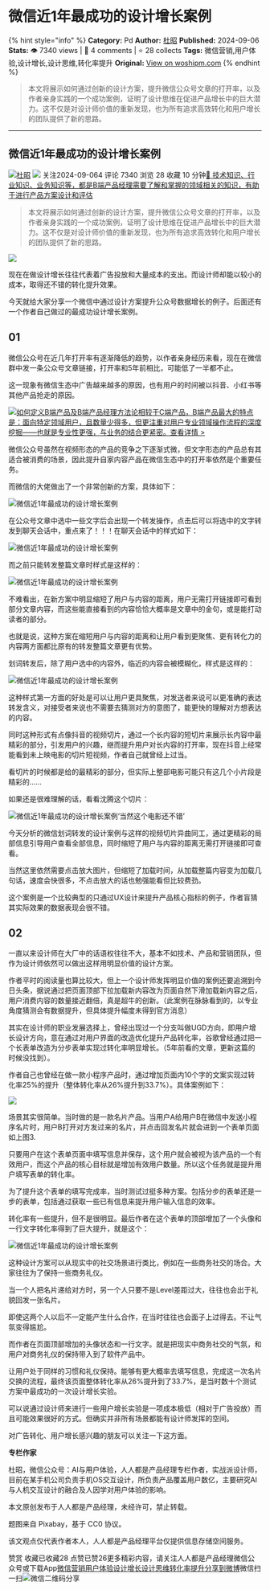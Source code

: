 # 微信近1年最成功的设计增长案例
{% hint style="info" %}
**Category:** Pd
**Author:** [杜昭](https://www.woshipm.com/u/790641)
**Published:** 2024-09-06  
**Stats:** 👁️ 7340 views | 💬 4 comments | ⭐ 28 collects
**Tags:** 微信营销,用户体验,设计增长,设计思维,转化率提升
**Original:** [View on woshipm.com](https://www.woshipm.com/pd/6110020.html)
{% endhint %}
> 本文将展示如何通过创新的设计方案，提升微信公众号文章的打开率，以及作者亲身实践的一个成功案例，证明了设计思维在促进产品增长中的巨大潜力。这不仅是对设计师价值的重新发现，也为所有追求高效转化和用户增长的团队提供了新的思路。

---

## 微信近1年最成功的设计增长案例

[![](https://image.woshipm.com/wp-files/2020/07/jvdPD3ad7d4mYzSORSUa.jpeg!/both/72x72)](https://www.woshipm.com/u/790641)[杜昭](https://www.woshipm.com/u/790641) ![](https://static.woshipm.com/tag/1121_1@2x.png) 关注2024-09-064 评论 7340 浏览 28 收藏 10 分钟[🔗 技术知识、行业知识、业务知识等，都是B端产品经理需要了解和掌握的领域相关的知识，有助于进行产品方案设计和评估](https://ke.qidianla.com/courses/bcpm)

> 本文将展示如何通过创新的设计方案，提升微信公众号文章的打开率，以及作者亲身实践的一个成功案例，证明了设计思维在促进产品增长中的巨大潜力。这不仅是对设计师价值的重新发现，也为所有追求高效转化和用户增长的团队提供了新的思路。

![](https://image.woshipm.com/2023/05/06/e303c1ac-ec01-11ed-8df9-00163e0b5ff3.jpg)

现在在做设计增长往往代表着广告投放和大量成本的支出。而设计师却能以较小的成本，取得还不错的转化提升效果。

今天就给大家分享一个微信中通过设计方案提升公众号数据增长的例子。后面还有一个作者自己做过的最成功设计增长案例。

## 01

微信公众号在近几年打开率有逐渐降低的趋势，以作者亲身经历来看，现在在微信群中发一条公众号文章链接，打开率和5年前相比，可能低了一半都不止。

这一现象有微信生态中广告越来越多的原因，也有用户的时间被以抖音、小红书等其他产品抢走的原因。

[![](https://image.woshipm.com/2023/08/02/72b77e4e-30e3-11ee-88e7-00163e0b5ff3.png)如何定义B端产品及B端产品经理方法论相较于C端产品，B端产品最大的特点是：面向特定领域用户，且数量少得多，但更注重对用户专业领域操作流程的深度挖掘——也就是专业性更强，与业务的结合更紧密。查看详情 >](https://ke.qidianla.com/courses/bcpm)

微信公众号虽然在视频形态的产品的竞争之下逐渐式微，但文字形态的产品总有其适合被消费的场景，因此提升自家内容产品在微信生态中的打开率依然是个重要任务。

而微信的大佬做出了一个非常创新的方案，具体如下：

![微信近1年最成功的设计增长案例](https://image.woshipm.com/wp-files/2024/09/gtcfgjfmwulOKYNZTfb9.png)

在公众号文章中选中一些文字后会出现一个转发操作，点击后可以将选中的文字转发到聊天会话中，重点来了！！！在聊天会话中的样式如下：

![微信近1年最成功的设计增长案例](https://image.woshipm.com/wp-files/2024/09/2mXy9nXvhLR6jlBjUT5U.png)

而之前只能转发整篇文章时样式是这样的：

![微信近1年最成功的设计增长案例](https://image.woshipm.com/wp-files/2024/09/LCrPJggfv5N2fS10gqIH.png)

不难看出，在新方案中明显缩短了用户与内容的距离，用户无需打开链接即可看到部分文章内容，而这些能直接看到的内容恰恰大概率是文章中的金句，或是能打动读者的部分。

也就是说，这种方案在缩短用户与内容的距离和让用户看到更聚焦、更有转化力的内容两方面都比原有的转发整篇文章更有优势。

划词转发后，除了用户选中的内容外，临近的内容会被模糊化，样式是这样的：

![微信近1年最成功的设计增长案例](https://image.woshipm.com/wp-files/2024/09/ncWpwUQEMuDFpjq9qD1u.png)

这种样式第一方面的好处是可以让用户更具聚焦，对发送者来说可以更准确的表达转发含义，对接受者来说也不需要去猜测对方的意图了，能更快的理解对方想表达的内容。

同时这种形式有点像抖音的视频切片，通过一个长内容的短切片来展示长内容中最精彩的部分，引发用户的兴趣，继而提升用户对长内容的打开率，现在抖音上经常能看到未上映电影的切片短视频，作者自己就曾经上过当。

看切片的时候都是给的最精彩的部分，但实际上整部电影可能只有这几个小片段是精彩的……

如果还是很难理解的话，看看沈腾这个切片：

![微信近1年最成功的设计增长案例](https://image.woshipm.com/wp-files/2024/09/YC8rXja6k4KaWN1tv12v.png)‘当然这个电影还不错’

今天分析的微信划词转发的设计案例与这样的视频切片异曲同工，通过更精彩的局部信息引导用户查看全部信息，同时缩短了用户与内容的距离无需打开链接即可查看。

当然这里依然需要点击放大图片，但缩短了加载时间，从加载整篇内容变为加载几句话，速度会快很多，不点击放大的话也勉强能看但比较费劲。

这个案例是一个比较典型的只通过UX设计来提升产品核心指标的例子，作者盲猜其实际效果的数据表现会很不错。

## 02

一直以来设计师在大厂中的话语权往往不大，基本不如技术、产品和营销团队，但作为设计师依然可以做出这样用明显价值的设计方案。

作者平时的阅读量也算比较大，但上一个设计师发挥明显价值的案例还要追溯到今日头条，据说通过把页面顶部下拉加载新内容改为页面自然下滑加载新内容之后，用户消费内容的数量接近翻倍，真是超牛的创新。（此案例在脉脉看到的，以专业角度猜测会有数据提升，但具体提升幅度未得到官方消息）

其实在设计师的职业发展选择上，曾经出现过一个分支叫做UGD方向，即用户增长设计方向，意在通过对用户界面的改造优化提升产品转化率，谷歌曾经通过把一个长表单改造为分步表单实现过转化率明显增长。（5年前看的文章，更新这篇的时候没找到）。

作者自己也曾经在做一款小程序产品时，通过增加页面内10个字的文案实现过转化率25%的提升（整体转化率从26%提升到33.7%）。具体案例如下：

![](https://image.woshipm.com/2024/09/06/245ad3e2-6bf0-11ef-9e12-00163e0b5ff3.jpg)

场景其实很简单。当时做的是一款名片产品。当用户A给用户B在微信中发送小程序名片时，用户B打开对方发过来的名片，并点击回发名片就会进到一个表单页面如上图3.

只要用户在这个表单页面中填写信息并保存，这个用户就会被视为该产品的一个有效用户，而这个产品的核心目标就是增加有效用户数量。所以这个任务就是提升用户填写表单的转化率。

为了提升这个表单的填写完成率，当时测试过挺多种方案。包括分步的表单还是一步的表单，包括通过获取一些已有信息来提升用户输入信息的效率。

转化率有一些提升，但不是很明显。最后作者在这个表单的顶部增加了一个头像和一行文字转化率得到了巨大提升，就是这个：

![微信近1年最成功的设计增长案例](https://image.woshipm.com/wp-files/2024/09/rXMCkg9DWJKBQRwF2QEZ.png)

这种设计方案可以从现实中的社交场景进行类比，例如在一些商务社交的场合。大家往往为了保持一些商务礼仪。

当一个人把名片递给对方时，另一个人只要不是Level差距过大，往往也会出于礼貌回发一张名片。

即使这两个人以后不一定能产生什么合作，在当时往往也会面子上过得去。不让气氛变得尴尬。

而作者在页面顶部增加的头像状态和一行文字。就是把现实中商务社交的气氛，和用户对商务礼仪的保持带入到了软件产品中。

让用户处于同样的习惯和礼仪保持。能够有更大概率去填写信息，完成这一次名片交换的流程，最终该页面整体转化率从26%提升到了33.7%，是当时数十个测试方案中最成功的一次设计增长实验。

可以说通过设计师来进行一些用户增长实验是一项成本极低（相对于广告投放）而且可能效果很好的方式。但确实并非所有场景都能有设计师发挥的空间。

对广告转化、用户增长感兴趣的朋友可以关注一下这方面。

**专栏作家**

杜昭，微信公众号：AI与用户体验，人人都是产品经理专栏作者，实战派设计师，目前在某手机公司负责手机OS交互设计，所负责产品覆盖用户数亿，主要研究AI与人机交互设计的融合及人因学对用户体验的影响。

本文原创发布于人人都是产品经理，未经许可，禁止转载。

题图来自 Pixabay，基于 CC0 协议。

该文观点仅代表作者本人，人人都是产品经理平台仅提供信息存储空间服务。

赞赏 收藏已收藏28 点赞已赞26更多精彩内容，请关注人人都是产品经理微信公众号或下载App[微信营销](https://www.woshipm.com/tag/%e5%be%ae%e4%bf%a1%e8%90%a5%e9%94%80)[用户体验](https://www.woshipm.com/tag/ue)[设计增长](https://www.woshipm.com/tag/%e8%ae%be%e8%ae%a1%e5%a2%9e%e9%95%bf)[设计思维](https://www.woshipm.com/tag/%e8%ae%be%e8%ae%a1%e6%80%9d%e7%bb%b4)[转化率提升](https://www.woshipm.com/tag/%e8%bd%ac%e5%8c%96%e7%8e%87%e6%8f%90%e5%8d%87)[分享到微博](https://service.weibo.com/share/share.php?appkey=2775287854&title=微信近1年最成功的设计增长案例&url=https://www.woshipm.com/pd/6110020.html&pic=https://image.woshipm.com/2023/05/06/e303c1ac-ec01-11ed-8df9-00163e0b5ff3.jpg)微信扫一扫![微信二维码](https://api.pwmqr.com/qrcode/create/?url=https://www.woshipm.com/pd/6110020.html)分享